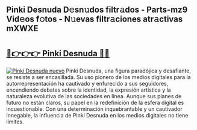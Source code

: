 ## Pinki Desnuda D𝚎sn𝚞dos filtr𝚊dos - Parts-mz9 Vid𝚎os f𝚘tos - N𝚞evas filtr𝚊ciones atr𝚊ctivas mXWXE

# <h2><a href="http://mbc5gm.tromn.icu/?c=Pinki+Desnuda">🔗👉👉👉 Pinki Desnuda 🔗🔗</a></h2>

[![Pinki Desnuda nuevo](https://i.imgur.com/pEAQMta.gif)](http://mbc5gm.tromn.icu/?c=Pinki+Desnuda)
Pinki Desnuda, una figura paradójica y desafiante, se resiste a ser encasillada. Su uso pionero de los medios digitales para la autorrepresentación ha cautivado y enfurecido a sus seguidores, encendiendo debates sobre la identidad, la expresión artística y la naturaleza evolutiva de las sociedades en línea. Aunque sus planes de futuro no están claros, su papel en la redefinición de la esfera digital es incuestionable. Con una determinación inquebrantable y un cautivador innegable, la influencia de Pinki Desnuda en los medios digitales no tiene límites.
